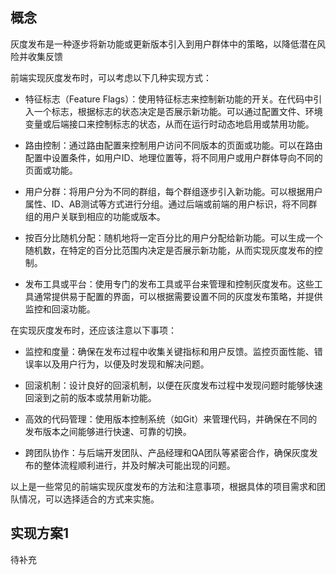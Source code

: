 
## 概念
灰度发布是一种逐步将新功能或更新版本引入到用户群体中的策略，以降低潜在风险并收集反馈

前端实现灰度发布时，可以考虑以下几种实现方式：

* 特征标志（Feature Flags）：使用特征标志来控制新功能的开关。在代码中引入一个标志，根据标志的状态决定是否展示新功能。可以通过配置文件、环境变量或后端接口来控制标志的状态，从而在运行时动态地启用或禁用功能。

* 路由控制：通过路由配置来控制用户访问不同版本的页面或功能。可以在路由配置中设置条件，如用户ID、地理位置等，将不同用户或用户群体导向不同的页面或功能。

* 用户分群：将用户分为不同的群组，每个群组逐步引入新功能。可以根据用户属性、ID、AB测试等方式进行分组。通过后端或前端的用户标识，将不同群组的用户关联到相应的功能或版本。

* 按百分比随机分配：随机地将一定百分比的用户分配给新功能。可以生成一个随机数，在特定的百分比范围内决定是否展示新功能，从而实现灰度发布的控制。

* 发布工具或平台：使用专门的发布工具或平台来管理和控制灰度发布。这些工具通常提供易于配置的界面，可以根据需要设置不同的灰度发布策略，并提供监控和回滚功能。

在实现灰度发布时，还应该注意以下事项：

* 监控和度量：确保在发布过程中收集关键指标和用户反馈。监控页面性能、错误率以及用户行为，以便及时发现和解决问题。

* 回滚机制：设计良好的回滚机制，以便在灰度发布过程中发现问题时能够快速回滚到之前的版本或禁用新功能。

* 高效的代码管理：使用版本控制系统（如Git）来管理代码，并确保在不同的发布版本之间能够进行快速、可靠的切换。

* 跨团队协作：与后端开发团队、产品经理和QA团队等紧密合作，确保灰度发布的整体流程顺利进行，并及时解决可能出现的问题。

以上是一些常见的前端实现灰度发布的方法和注意事项，根据具体的项目需求和团队情况，可以选择适合的方式来实施。


## 实现方案1

待补充